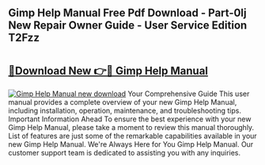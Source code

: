 ## Gimp Help Manual Free Pdf Download - Part-0Ij New Repair Owner Guide - User Service Edition T2Fzz

# <h2><a href="http://bc25217.oget.top/?id=Gimp+Help+Manual">🔗Download New 👉🔴 Gimp Help Manual</a></h2>

[![Gimp Help Manual new download](https://i.imgur.com/5g1atiW.png)](http://bc25217.oget.top/?id=Gimp+Help+Manual)
Your Comprehensive Guide This user manual provides a complete overview of your new Gimp Help Manual, including installation, operation, maintenance, and troubleshooting tips. Important Information Ahead To ensure the best experience with your new Gimp Help Manual, please take a moment to review this manual thoroughly. List of features are just some of the remarkable capabilities available in your new Gimp Help Manual. We're Always Here for You Gimp Help Manual. Our customer support team is dedicated to assisting you with any inquiries.
